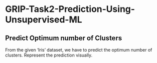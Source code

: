 # GRIP-Task2-Prediction-Using-Unsupervised-ML
## Predict Optimum number of Clusters
From the given ‘Iris’ dataset, we have to predict the optimum number of clusters.
Represent the prediction visually.
